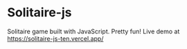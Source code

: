 # Solitaire-js

Solitaire game built with JavaScript. Pretty fun!
Live demo at <https://solitaire-js-ten.vercel.app/>
